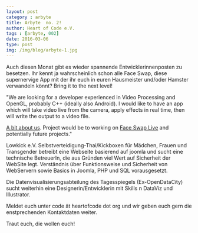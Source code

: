 ```yaml
---
layout: post
category : arbyte
title: Arbyte  no. 2!
author: Heart of Code e.V.
tags : [arbyte, 002]
date: 2016-03-06
type: post
img: /img/blog/arbyte-1.jpg
---
```


Auch diesen Monat gibt es wieder spannende Entwicklerinnenposten zu besetzen. Ihr kennt ja wahrscheinlich schon alle Face Swap, diese supernervige App mit der ihr euch in euren Hausmeister und/oder Hamster verwandeln könnt? Bring it to the next level!

"We are looking for a developer experienced in Video Processing and OpenGL, probably C++ (ideally also Android).  I would like to have an app which will take video live from the camera, apply effects in real time, then will write the output to a video file.

<a href="http://labs.laan.com/">A bit about us<a>. Project would be to working on <a href="http://faceswaplive.com/">Face Swap Live<a> and potentially future projects."


Lowkick e.V. Selbstverteidigung-Thai/Kickboxen für Mädchen, Frauen und Transgender betreibt eine Webseite basierend auf joomla und sucht eine technische BetreuerIn, die aus Gründen viel Wert auf Sicherheit der WebSite legt. Verständnis über Funktionsweise und Sicherheit von WebServern sowie Basics in Joomla, PHP und SQL vorausgesetzt.


Die Datenvisualisierungsabteilung des Tagesspiegels (Ex-OpenDataCity) sucht weiterhin eine Designerin/Entwicklerin mit Skills n DataViz und Illustrator.

Meldet euch unter code ät heartofcode dot org und wir geben euch gern die enstprechenden Kontaktdaten weiter.

Traut euch, die wollen euch!
